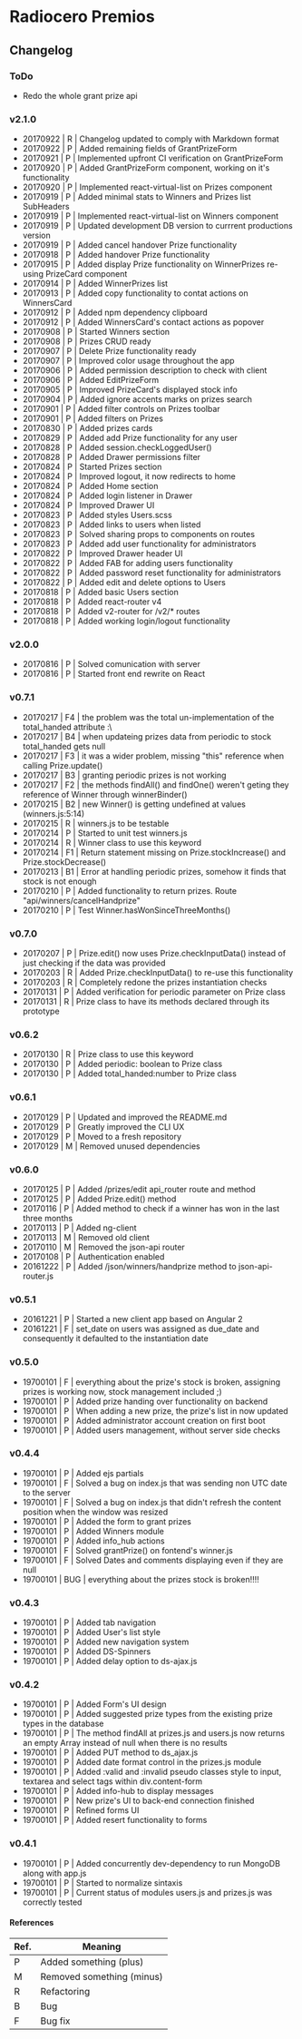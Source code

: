 # Radiocero Premios
## Changelog
### ToDo
 - Redo the whole grant prize api
### v2.1.0
* 20170922 | R | Changelog updated to comply with Markdown format
* 20170922 | P | Added remaining fields of GrantPrizeForm
* 20170921 | P | Implemented upfront CI verification on GrantPrizeForm
* 20170920 | P | Added GrantPrizeForm component, working on it's functionality
* 20170920 | P | Implemented react-virtual-list on Prizes component
* 20170919 | P | Added minimal stats to Winners and Prizes list SubHeaders
* 20170919 | P | Implemented react-virtual-list on Winners component
* 20170919 | P | Updated development DB version to currrent productions version
* 20170919 | P | Added cancel handover Prize functionality
* 20170918 | P | Added handover Prize functionality
* 20170915 | P | Added display Prize functionality on WinnerPrizes re-using PrizeCard component
* 20170914 | P | Added WinnerPrizes list
* 20170913 | P | Added copy functionality to contat actions on WinnersCard
* 20170912 | P | Added npm dependency clipboard
* 20170912 | P | Added WinnersCard's contact actions as popover
* 20170908 | P | Started Winners section
* 20170908 | P | Prizes CRUD ready
* 20170907 | P | Delete Prize functionality ready
* 20170907 | P | Improved color usage throughout the app
* 20170906 | P | Added permission description to check with client
* 20170906 | P | Added EditPrizeForm
* 20170905 | P | Improved PrizeCard's displayed stock info
* 20170904 | P | Added ignore accents marks on prizes search
* 20170901 | P | Added filter controls on Prizes toolbar
* 20170901 | P | Added filters on Prizes
* 20170830 | P | Added prizes cards
* 20170829 | P | Added add Prize functionality for any user
* 20170828 | P | Added session.checkLoggedUser()
* 20170828 | P | Added Drawer permissions filter
* 20170824 | P | Started Prizes section
* 20170824 | P | Improved logout, it now redirects to home
* 20170824 | P | Added Home section
* 20170824 | P | Added login listener in Drawer
* 20170824 | P | Improved Drawer UI
* 20170823 | P | Added styles Users.scss
* 20170823 | P | Added links to users when listed
* 20170823 | P | Solved sharing props to components on routes
* 20170823 | P | Added add user functionality for administrators
* 20170822 | P | Improved Drawer header UI
* 20170822 | P | Added FAB for adding users functionality
* 20170822 | P | Added password reset functionality for administrators
* 20170822 | P | Added edit and delete options to Users
* 20170818 | P | Added basic Users section
* 20170818 | P | Added react-router v4
* 20170818 | P | Added v2-router for /v2/* routes
* 20170818 | P | Added working login/logout functionality
### v2.0.0
* 20170816 | P | Solved comunication with server
* 20170816 | P | Started front end rewrite on React
### v0.7.1
* 20170217 | F4 | the problem was the total un-implementation of the total_handed attribute :\
* 20170217 | B4 | when updateing prizes data from periodic to stock total_handed gets null 
* 20170217 | F3 | it was a wider problem, missing "this" reference when calling Prize.update() 
* 20170217 | B3 | granting periodic prizes is not working
* 20170217 | F2 | the methods findAll() and findOne() weren't geting they reference of Winner through winnerBinder()
* 20170215 | B2 | new Winner() is getting undefined at values (winners.js:5:14)
* 20170215 | R | winners.js to be testable
* 20170214 | P | Started to unit test winners.js
* 20170214 | R | Winner class to use this keyword
* 20170214 | F1 | Return statement missing on Prize.stockIncrease() and Prize.stockDecrease()
* 20170213 | B1 | Error at handling periodic prizes, somehow it finds that stock is not enough
* 20170210 | P | Added functionality to return prizes. Route "api/winners/cancelHandprize"
* 20170210 | P | Test Winner.hasWonSinceThreeMonths()
### v0.7.0
* 20170207 | P | Prize.edit() now uses Prize.checkInputData() instead of just checking if the data was provided
* 20170203 | R | Added Prize.checkInputData() to re-use this functionality
* 20170203 | R | Completely redone the prizes instantiation checks
* 20170131 | P | Added verification for periodic parameter on Prize class
* 20170131 | R | Prize class to have its methods declared through its prototype
### v0.6.2
* 20170130 | R | Prize class to use this keyword
* 20170130 | P | Added periodic: boolean to Prize class
* 20170130 | P | Added total_handed:number to Prize class
### v0.6.1
* 20170129 | P | Updated and improved the README.md
* 20170129 | P | Greatly improved the CLI UX
* 20170129 | P | Moved to a fresh repository
* 20170129 | M | Removed unused dependencies
### v0.6.0
* 20170125 | P | Added /prizes/edit api_router route and method
* 20170125 | P | Added Prize.edit() method
* 20170116 | P | Added method to check if a winner has won in the last three months
* 20170113 | P | Added ng-client
* 20170113 | M | Removed old client
* 20170110 | M | Removed the json-api router
* 20170108 | P | Authentication enabled
* 20161222 | P | Added /json/winners/handprize method to json-api-router.js
### v0.5.1
* 20161221 | P | Started a new client app based on Angular 2
* 20161221 | F | set_date on users was assigned as due_date and consequently it defaulted to the instantiation date
### v0.5.0
* 19700101 | F | everything about the prize's stock is broken, assigning prizes is working now, stock management included ;)
* 19700101 | P | Added prize handing over functionality on backend
* 19700101 | P | When adding a new prize, the prize's list in now updated
* 19700101 | P | Added administrator account creation on first boot
* 19700101 | P | Added users management, without server side checks
### v0.4.4
* 19700101 | P | Added ejs partials
* 19700101 | F | Solved a bug on index.js that was sending non UTC date to the server
* 19700101 | F | Solved a bug on index.js that didn't refresh the content position when the window was resized
* 19700101 | P | Added the form to grant prizes
* 19700101 | P | Added Winners module
* 19700101 | P | Added info_hub actions
* 19700101 | F | Solved grantPrize() on fontend's winner.js
* 19700101 | F | Solved Dates and comments displaying even if they are null
* 19700101 | BUG | everything about the prizes stock is broken!!!!
### v0.4.3
* 19700101 | P | Added tab navigation
* 19700101 | P | Added User's list style
* 19700101 | P | Added new navigation system
* 19700101 | P | Added DS-Spinners
* 19700101 | P | Added delay option to ds-ajax.js
### v0.4.2
* 19700101 | P | Added Form's UI design
* 19700101 | P | Added suggested prize types from the existing prize types in the database
* 19700101 | P | The method findAll at prizes.js and users.js now returns an empty Array instead of null when there is no results
* 19700101 | P | Added PUT method to ds_ajax.js
* 19700101 | P | Added date format control in the prizes.js module
* 19700101 | P | Added :valid and :invalid pseudo classes style to input, textarea and select tags within div.content-form
* 19700101 | P | Added info-hub to display messages
* 19700101 | P | New prize's UI to back-end connection finished
* 19700101 | P | Refined forms UI
* 19700101 | P | Added resert functionality to forms
### v0.4.1
* 19700101 | P | Added concurrently dev-dependency to run MongoDB along with app.js
* 19700101 | P | Started to normalize sintaxis
* 19700101 | P | Current status of modules users.js and prizes.js was correctly tested
#### References
| Ref. | Meaning |
| ------ | ------ |
| P | Added something (plus) |
| M | Removed something (minus) |
| R | Refactoring |
| B | Bug |
| F | Bug fix |